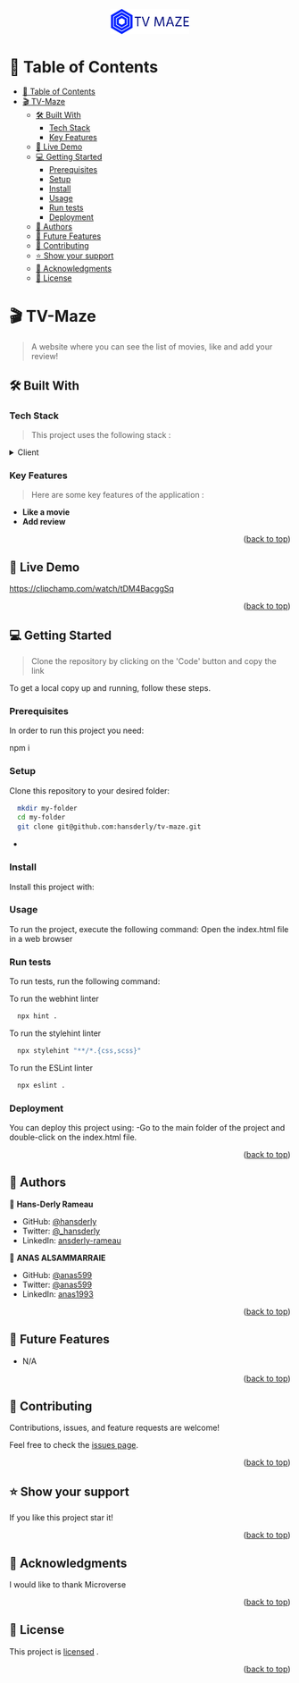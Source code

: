 <a name="readme-top"></a>

<!-- TABLE OF CONTENTS -->

<div align="center">
<img src="src/assets/images/logo.png" alt="logo" width="140"  height="auto" />
</div>

# 📗 Table of Contents

-   [📗 Table of Contents](#-table-of-contents)
-   [🎬 TV-Maze ](#-tv-maze-)
    -   [🛠 Built With ](#-built-with-)
        -   [Tech Stack ](#tech-stack-)
        -   [Key Features ](#key-features-)
    -   [🚀 Live Demo ](#-live-demo-)
    -   [💻 Getting Started ](#-getting-started-)
        -   [Prerequisites](#prerequisites)
        -   [Setup](#setup)
        -   [Install](#install)
        -   [Usage](#usage)
        -   [Run tests](#run-tests)
        -   [Deployment](#deployment)
    -   [👥 Authors ](#-authors-)
    -   [🔭 Future Features ](#-future-features-)
    -   [🤝 Contributing ](#-contributing-)
    -   [⭐️ Show your support ](#️-show-your-support-)
    -   [🙏 Acknowledgments ](#-acknowledgments-)
    -   [📝 License ](#-license-)

<!-- PROJECT DESCRIPTION -->

# 🎬 TV-Maze <a name="about-project"></a>

> A website where you can see the list of movies, like and add your review!

## 🛠 Built With <a name="built-with"></a>

### Tech Stack <a name="tech-stack"></a>

> This project uses the following stack :

<details>
  <summary>Client</summary>
  <ul>
    <li><a href="https://www.w3schools.com/html/">HTML</a></li>
    <li><a href="https://www.w3schools.com/css/">CSS</a></li>
     <li><a href="https://www.w3schools.com/js/">JavaScript</a></li>
     <li><a href="https://www.w3schools.com/js/">Webpack</a></li>
     <li><a href="https://www.w3schools.com/js/">REST API</a></li>
  </ul>
</details>

<!-- Features -->

### Key Features <a name="key-features"></a>

> Here are some key features of the application :

-   **Like a movie**
-   **Add review**

<p align="right">(<a href="#readme-top">back to top</a>)</p>

<!-- LIVE DEMO -->

## 🚀 Live Demo <a name="live-demo"></a>

https://clipchamp.com/watch/tDM4BacggSq

<p align="right">(<a href="#readme-top">back to top</a>)</p>

<!-- GETTING STARTED -->

## 💻 Getting Started <a name="getting-started"></a>

> Clone the repository by clicking on the 'Code' button and copy the link

To get a local copy up and running, follow these steps.

### Prerequisites

In order to run this project you need:

npm i

### Setup

Clone this repository to your desired folder:

```sh
  mkdir my-folder
  cd my-folder
  git clone git@github.com:hansderly/tv-maze.git
```

-

### Install

Install this project with:

<!--
Example command:

```sh
  cd my-project
  gem install
```
--->

### Usage

To run the project, execute the following command:
Open the index.html file in a web browser

<!--
Example command:

```sh
  rails server
```
--->

### Run tests

To run tests, run the following command:

To run the webhint linter

```sh
  npx hint .
```

To run the stylehint linter

```sh
  npx stylehint "**/*.{css,scss}"
```

To run the ESLint linter

```sh
  npx eslint .
```

### Deployment

You can deploy this project using:
-Go to the main folder of the project and double-click on the index.html file.

<!--
Example:

```sh

```
 -->

<p align="right">(<a href="#readme-top">back to top</a>)</p>

<!-- AUTHORS -->

## 👥 Authors <a name="authors"></a>

👤 **Hans-Derly Rameau**

-   GitHub: [@hansderly](https://github.com/hansderly)
-   Twitter: [@\_hansderly](https://twitter.com/_hansderly)
-   LinkedIn: [ansderly-rameau](https://linkedin.com/in/ansderly-rameau/)

👤 **ANAS ALSAMMARRAIE**

-   GitHub: [@anas599](https://github.com/anas599)
-   Twitter: [@anas599](https://twitter.com/anas599)
-   LinkedIn: [anas1993](https://www.linkedin.com/in/anas1993/)

<p align="right">(<a href="#readme-top">back to top</a>)</p>

<!-- FUTURE FEATURES -->

## 🔭 Future Features <a name="future-features"></a>

-   N/A

<p align="right">(<a href="#readme-top">back to top</a>)</p>

<!-- CONTRIBUTING -->

## 🤝 Contributing <a name="contributing"></a>

Contributions, issues, and feature requests are welcome!

Feel free to check the [issues page](../../issues/).

<p align="right">(<a href="#readme-top">back to top</a>)</p>

<!-- SUPPORT -->

## ⭐️ Show your support <a name="support"></a>

If you like this project star it!

<p align="right">(<a href="#readme-top">back to top</a>)</p>

<!-- ACKNOWLEDGEMENTS -->

## 🙏 Acknowledgments <a name="acknowledgements"></a>

I would like to thank Microverse<br>

<p align="right">(<a href="#readme-top">back to top</a>)</p>
<!-- LICENSE -->

## 📝 License <a name="license"></a>

This project is [licensed](./LICENSE) .

<p align="right">(<a href="#readme-top">back to top</a>)</p
